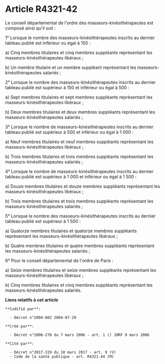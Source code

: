 # Article R4321-42

Le conseil départemental de l'ordre des masseurs-kinésithérapeutes est composé ainsi qu'il suit :

1° Lorsque le nombre des masseurs-kinésithérapeutes inscrits au dernier tableau publié est inférieur ou égal à 150 :

a) Cinq membres titulaires et cinq membres suppléants représentant les masseurs-kinésithérapeutes libéraux ;

b) Un membre titulaire et un membre suppléant représentant les masseurs-kinésithérapeutes salariés ;

2° Lorsque le nombre des masseurs-kinésithérapeutes inscrits au dernier tableau publié est supérieur à 150 et inférieur ou
égal à 500 :

a) Sept membres titulaires et sept membres suppléants représentant les masseurs-kinésithérapeutes libéraux ;

b) Deux membres titulaires et deux membres suppléants représentant les masseurs-kinésithérapeutes salariés ;

3° Lorsque le nombre de masseurs-kinésithérapeutes inscrits au dernier tableau publié est supérieur à 500 et inférieur ou
égal à 1 000 :

a) Neuf membres titulaires et neuf membres suppléants représentant les masseurs-kinésithérapeutes libéraux ;

b) Trois membres titulaires et trois membres suppléants représentant les masseurs-kinésithérapeutes salariés ;

4° Lorsque le nombre de masseurs-kinésithérapeutes inscrits au dernier tableau publié est supérieur à 1 000 et inférieur ou
égal à 1 500 :

a) Douze membres titulaires et douze membres suppléants représentant les masseurs-kinésithérapeutes libéraux ;

b) Trois membres titulaires et trois membres suppléants représentant les masseurs-kinésithérapeutes salariés ;

5° Lorsque le nombre des masseurs-kinésithérapeutes inscrits au dernier tableau publié est supérieur à 1 500 :

a) Quatorze membres titulaires et quatorze membres suppléants représentant les masseurs-kinésithérapeutes libéraux ;

b) Quatre membres titulaires et quatre membres suppléants représentant les masseurs-kinésithérapeutes salariés ;

6° Pour le conseil départemental de l'ordre de Paris :

a) Seize membres titulaires et seize membres suppléants représentant les masseurs-kinésithérapeutes libéraux ;

b) Cinq membres titulaires et cinq membres suppléants représentant les masseurs-kinésithérapeutes salariés.

**Liens relatifs à cet article**

	**Codifié par**:

	  - Décret n°2004-802 2004-07-29

	**Créé par**:

	  - Décret n°2006-270 du 7 mars 2006 - art. 1 () JORF 9 mars 2006

	**Cité par**:

	  - Décret n°2017-319 du 10 mars 2017 - art. 9 (V)
	  - Code de la santé publique - art. R4321-44 (M)
